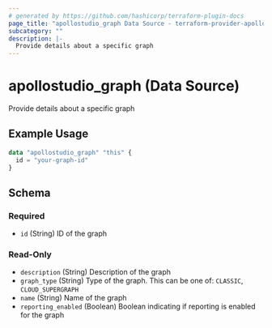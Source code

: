 ```yaml
---
# generated by https://github.com/hashicorp/terraform-plugin-docs
page_title: "apollostudio_graph Data Source - terraform-provider-apollostudio"
subcategory: ""
description: |-
  Provide details about a specific graph
---
```


# apollostudio_graph (Data Source)

Provide details about a specific graph

## Example Usage

```terraform
data "apollostudio_graph" "this" {
  id = "your-graph-id"
}
```

<!-- schema generated by tfplugindocs -->
## Schema

### Required

- `id` (String) ID of the graph

### Read-Only

- `description` (String) Description of the graph
- `graph_type` (String) Type of the graph. This can be one of: `CLASSIC`, `CLOUD_SUPERGRAPH`
- `name` (String) Name of the graph
- `reporting_enabled` (Boolean) Boolean indicating if reporting is enabled for the graph

